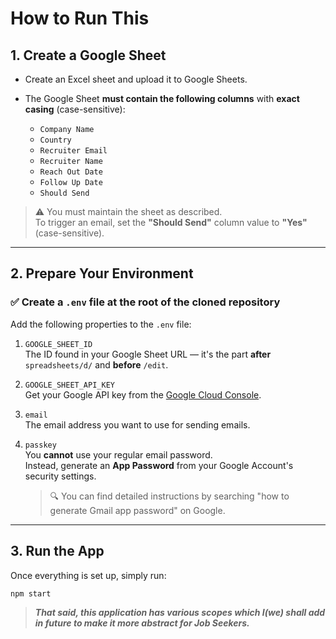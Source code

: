# How to Run This

## 1. Create a Google Sheet

- Create an Excel sheet and upload it to Google Sheets.
- The Google Sheet **must contain the following columns** with **exact casing** (case-sensitive):

    - `Company Name`
    - `Country`
    - `Recruiter Email`
    - `Recruiter Name`
    - `Reach Out Date`
    - `Follow Up Date`
    - `Should Send`

> ⚠️ You must maintain the sheet as described.  
> To trigger an email, set the **"Should Send"** column value to **"Yes"** (case-sensitive).

---

## 2. Prepare Your Environment

### ✅ Create a `.env` file at the root of the cloned repository

Add the following properties to the `.env` file:

1. `GOOGLE_SHEET_ID`  
   The ID found in your Google Sheet URL — it's the part **after** `spreadsheets/d/` and **before** `/edit`.

2. `GOOGLE_SHEET_API_KEY`  
   Get your Google API key from the [Google Cloud Console](https://console.cloud.google.com/apis/credentials).

3. `email`  
   The email address you want to use for sending emails.

4. `passkey`  
   You **cannot** use your regular email password.  
   Instead, generate an **App Password** from your Google Account's security settings.  
   > 🔍 You can find detailed instructions by searching "how to generate Gmail app password" on Google.

---

## 3. Run the App

Once everything is set up, simply run:

```bash
npm start
```


> ***That said, this application has various scopes which I(we) shall add in future to make it more abstract for Job Seekers.***

